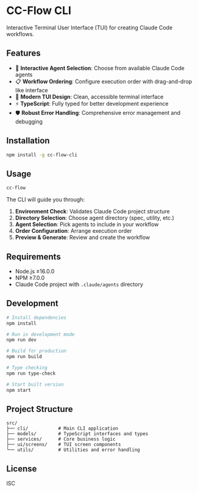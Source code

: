 # CC-Flow CLI

Interactive Terminal User Interface (TUI) for creating Claude Code workflows.

## Features

- 🎯 **Interactive Agent Selection**: Choose from available Claude Code agents
- 📋 **Workflow Ordering**: Configure execution order with drag-and-drop like interface
- 🎨 **Modern TUI Design**: Clean, accessible terminal interface
- ⚡ **TypeScript**: Fully typed for better development experience
- 🛡️ **Robust Error Handling**: Comprehensive error management and debugging

## Installation

```bash
npm install -g cc-flow-cli
```

## Usage

```bash
cc-flow
```

The CLI will guide you through:

1. **Environment Check**: Validates Claude Code project structure
2. **Directory Selection**: Choose agent directory (spec, utility, etc.)
3. **Agent Selection**: Pick agents to include in your workflow
4. **Order Configuration**: Arrange execution order
5. **Preview & Generate**: Review and create the workflow

## Requirements

- Node.js ≥16.0.0
- NPM ≥7.0.0
- Claude Code project with `.claude/agents` directory

## Development

```bash
# Install dependencies
npm install

# Run in development mode
npm run dev

# Build for production
npm run build

# Type checking
npm run type-check

# Start built version
npm start
```

## Project Structure

```
src/
├── cli/           # Main CLI application
├── models/        # TypeScript interfaces and types
├── services/      # Core business logic
├── ui/screens/    # TUI screen components
└── utils/         # Utilities and error handling
```

## License

ISC